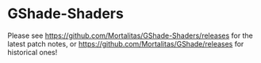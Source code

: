 # GShade-Shaders
Please see https://github.com/Mortalitas/GShade-Shaders/releases for the latest patch notes, or https://github.com/Mortalitas/GShade/releases for historical ones!
